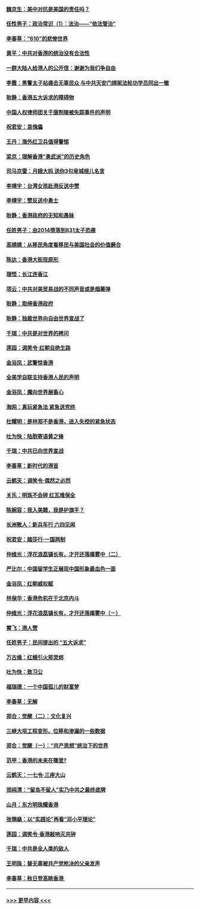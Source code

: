 #### [魏京生：美中对抗是美国的责任吗？](../pages/nsc993/n11500723.md?t=09051444) 
#### [任性男子：政治常识（1）：法治——“依法管治”](../pages/nsc993/n11500791.md?t=09051444) 
#### [李春草：“610”的悲惨世界](../pages/nsc993/n11501141.md?t=09051444) 
#### [黄平：中共对香港的统治没有合法性](../pages/nsc993/n11499473.md?t=09051444) 
#### [一群大陆人给港人的公开信：谢谢为我们争自由](../pages/nsc993/n11500402.md?t=09051444) 
#### [李霞：黑警太子站袭击无辜民众 与中共天安门绑架法轮功学员同出一辙](../pages/nsc993/n11499805.md?t=09051444) 
#### [耿静：香港五大诉求的障碍物](../pages/nsc993/n11497578.md?t=09051444) 
#### [中国人权律师团关于唐荆陵被失踪事件的声明](../pages/nsc993/n11500014.md?t=09051444) 
#### [祝君安：哀傀儡](../pages/nsc993/n11499776.md?t=09051444) 
#### [王丹：海外红卫兵值得警惕](../pages/nsc993/n11498138.md?t=09051444) 
#### [梁京：理解香港“勇武派”的历史角色](../pages/nsc993/n11498006.md?t=09051444) 
#### [司马京雷：月娥大妈  送你3句皇城根儿名言](../pages/nsc993/n11497885.md?t=09051444) 
#### [李靖宇：台湾女孩赴港反送中赞](../pages/nsc993/n11497721.md?t=09051444) 
#### [李靖宇：赞反送中勇士](../pages/nsc993/n11497452.md?t=09051444) 
#### [耿静：香港政府的无知和愚昧](../pages/nsc993/n11494238.md?t=09051444) 
#### [任姓男子：由2014堕落到831太子恐袭](../pages/nsc993/n11496683.md?t=09051444) 
#### [高婧婧：从移民角度看移民与美国社会的价值磨合](../pages/nsc993/n11495757.md?t=09051444) 
#### [陈达：香港大街现原形 ](../pages/nsc993/n11495441.md?t=09051444) 
#### [理悟：长江连香江](../pages/nsc993/n11495377.md?t=09051444) 
#### [项云：中共对美贸易战的不同声音或是烟幕弹](../pages/nsc993/n11494929.md?t=09051444) 
#### [耿静：取缔香港政府](../pages/nsc993/n11494218.md?t=09051444) 
#### [耿静：独裁世界向自由世界宣战了](../pages/nsc993/n11494190.md?t=09051444) 
#### [千瑞：中共是对世界的拷问](../pages/nsc993/n11493021.md?t=09051444) 
#### [莲园：调笑令‧红朝自绝生路](../pages/nsc993/n11493011.md?t=09051444) 
#### [金浴凤：武警惊香港](../pages/nsc993/n11492994.md?t=09051444) 
#### [全美学自联支持香港人民的声明](../pages/nsc993/n11492630.md?t=09051444) 
#### [金浴凤：魔向世界展畜心](../pages/nsc993/n11492599.md?t=09051444) 
#### [海网：真玩紧急法 紧急送党终 ](../pages/nsc993/n11492535.md?t=09051444) 
#### [杜耀明：是林郑不是香港，进入失控的紧急状态](../pages/nsc993/n11491420.md?t=09051444) 
#### [吐为快：陆胞寄语黄之锋](../pages/nsc993/n11491117.md?t=09051444) 
#### [千瑞：中共已向世界宣战](../pages/nsc993/n11490123.md?t=09051444) 
#### [李春草：新时代的港首](../pages/nsc993/n11489864.md?t=09051444) 
#### [云鹤天：调笑令·偶然之必然](../pages/nsc993/n11489701.md?t=09051444) 
#### [关乐：明珠不会碎 红瓦难保全](../pages/nsc993/n11489647.md?t=09051444) 
#### [陈婉容：我入美籍，我是护旗手？](../pages/nsc993/n11487908.md?t=09051444) 
#### [长洲散人：新兵车行 六四见闻](../pages/nsc993/n11487729.md?t=09051444) 
#### [祝君安：踏莎行‧一国两制](../pages/nsc993/n11487699.md?t=09051444) 
#### [仲维光：浮花浪蕊镇长有，才开还落瘴雾中（二）](../pages/nsc993/n11483286.md?t=09051444) 
#### [严比尔：中国留学生正展现中国形象最血色一面](../pages/nsc993/n11485145.md?t=09051444) 
#### [金浴凤：红朝威权赋](../pages/nsc993/n11485191.md?t=09051444) 
#### [林保华：香港危机在于北京内斗](../pages/nsc993/n11484593.md?t=09051444) 
#### [仲维光：浮花浪蕊镇长有，才开还落瘴雾中（ㄧ）](../pages/nsc993/n11483259.md?t=09051444) 
#### [霄飞：港人赞](../pages/nsc993/n11482957.md?t=09051444) 
#### [任姓男子：民间提出的 “五大诉求”](../pages/nsc993/n11482897.md?t=09051444) 
#### [万古缘：红蛾引火邪灵烬](../pages/nsc993/n11482886.md?t=09051444) 
#### [吐为快：致习公](../pages/nsc993/n11482867.md?t=09051444) 
#### [福瑞德：一个中国孤儿的财富梦](../pages/nsc993/n11482817.md?t=09051444) 
#### [李春草：无解](../pages/nsc993/n11482791.md?t=09051444) 
#### [郑合：觉醒（二）：文化复兴](../pages/nsc993/n11478025.md?t=09051444) 
#### [三峡大坝工程变形、位移和渗漏的一些数据](../pages/nsc993/n11478232.md?t=09051444) 
#### [郑合：觉醒（一）：“共产思想”统治下的世界](../pages/nsc993/n11477663.md?t=09051444) 
#### [范甲：香港的未来在哪里?](../pages/nsc993/n11477249.md?t=09051444) 
#### [云鹤天：一七令·三座大山](../pages/nsc993/n11477192.md?t=09051444) 
#### [郑纯清：“留岛不留人”实乃中共之最终底牌](../pages/nsc993/n11476160.md?t=09051444) 
#### [山月：东方明珠耀香港](../pages/nsc993/n11476077.md?t=09051444) 
#### [张翎燊：以“实践论”再看“邓小平理论”](../pages/nsc993/n11475733.md?t=09051444) 
#### [莲园：调笑令‧香港敲响灭共钟](../pages/nsc993/n11475723.md?t=09051444) 
#### [千瑞：中共是全人类的敌人](../pages/nsc993/n11475329.md?t=09051444) 
#### [王明珠：替无辜被共产党枪决的父亲发声](../pages/nsc993/n11474570.md?t=09051444) 
#### [李春草：秋日登高眺香港 ](../pages/nsc993/n11474491.md?t=09051444) 

----
#### [ >>> 更早内容 <<< ](../indexes/nsc993-earlier.md)
